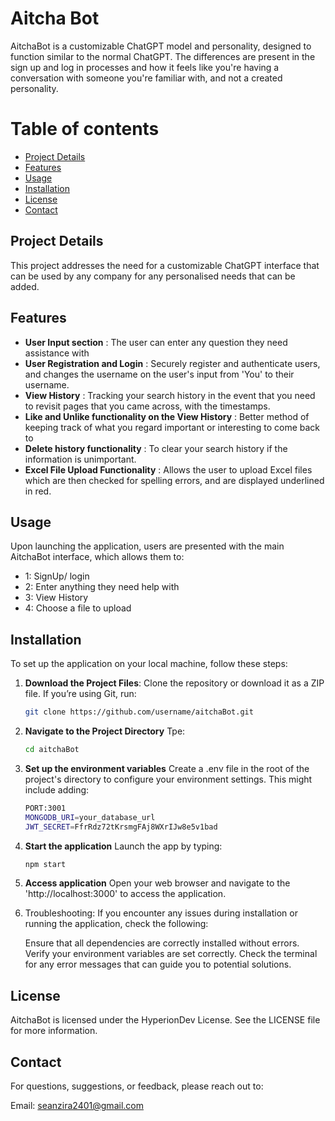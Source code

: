 # Aitcha Bot

AitchaBot is a customizable ChatGPT model and personality, designed to function similar to the normal ChatGPT. The differences are present in the sign up and log in processes and how it feels like you're having a conversation with someone you're familiar with, and not a created personality. 

# Table of contents
- [Project Details](#project-details)
- [Features](#features)
- [Usage](#usage)
- [Installation](#installation)
- [License](#license)
- [Contact](#contact)

## Project Details
This project addresses the need for a customizable ChatGPT interface that can be used by any company for any personalised needs that can be added. 

## Features
- **User Input section** : The user can enter any question they need assistance with
- **User Registration and Login** : Securely register and authenticate users, and changes the username on the user's input from 'You' to their username.
- **View History** : Tracking your search history in the event that you need to revisit pages that you came across, with the timestamps.
- **Like and Unlike functionality on the View History** : Better method of keeping track of what you regard important or interesting to come back to
- **Delete history functionality** : To clear your search history if the information is unimportant.
- **Excel File Upload Functionality** : Allows the user to upload Excel files which are then checked for spelling errors, and are displayed underlined in red.

## Usage 
Upon launching the application, users are presented with the main AitchaBot interface, which allows them to:

- 1: SignUp/ login
- 2: Enter anything they need help with
- 3: View History
- 4: Choose a file to upload

## Installation
To set up the application on your local machine, follow these steps:

1. **Download the Project Files**: 
   Clone the repository or download it as a ZIP file. If you’re using Git, run:
   ```bash
   git clone https://github.com/username/aitchaBot.git
2. **Navigate to the Project Directory**
   Tpe: 
   ```bash
   cd aitchaBot
3. **Set up the environment variables**
   Create a .env file in the root of the project's directory to configure your        environment settings. This might include adding:
   ```bash
   PORT:3001
   MONGODB_URI=your_database_url
   JWT_SECRET=FfrRdz72tKrsmgFAj8WXrIJw8e5v1bad
4. **Start the application**
   Launch the app by typing:
   ```bash
   npm start
5. **Access application**
   Open your web browser and navigate to the 'http://localhost:3000' to access      the application.
6. Troubleshooting: If you encounter any issues during installation or running      the application, check the following:

   Ensure that all dependencies are correctly installed without errors.
   Verify your environment variables are set correctly.
   Check the terminal for any error messages that can guide you to potential 
   solutions.

## License
AitchaBot is licensed under the HyperionDev License. See the LICENSE file for more information.

## Contact
For questions, suggestions, or feedback, please reach out to:

Email: seanzira2401@gmail.com
